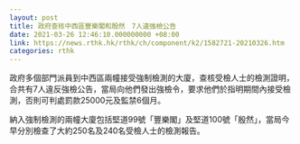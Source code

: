 ```yaml
---
layout: post
title: 政府查核中西區豐樂閣和殷然　7人違強檢公告
date: 2021-03-26 12:46:10.000000000 +08:00
link: https://news.rthk.hk/rthk/ch/component/k2/1582721-20210326.htm
categories: rthk
---
```


政府多個部門派員到中西區兩幢接受強制檢測的大廈，查核受檢人士的檢測證明，合共有7人違反強檢公告，當局向他們發出強檢令，要求他們於指明期間內接受檢測，否則可判處罰款25000元及監禁6個月。

納入強制檢測的兩幢大廈包括堅道99號「豐樂閣」及堅道100號「殷然」，當局今早分別檢查了大約250名及240名受檢人士的檢測報告。
